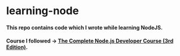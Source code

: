 # learning-node

#### This repo contains code which I wrote while learning NodeJS.

#### Course I followed -> [The Complete Node.js Developer Course (3rd Edition)](https://www.udemy.com/course/the-complete-nodejs-developer-course-2/).
